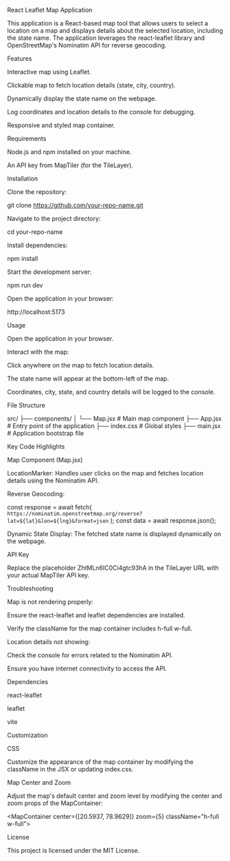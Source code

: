 React Leaflet Map Application

This application is a React-based map tool that allows users to select a location on a map and displays details about the selected location, including the state name. The application leverages the react-leaflet library and OpenStreetMap's Nominatim API for reverse geocoding.

Features

Interactive map using Leaflet.

Clickable map to fetch location details (state, city, country).

Dynamically display the state name on the webpage.

Log coordinates and location details to the console for debugging.

Responsive and styled map container.

Requirements

Node.js and npm installed on your machine.

An API key from MapTiler (for the TileLayer).

Installation

Clone the repository:

git clone https://github.com/your-repo-name.git

Navigate to the project directory:

cd your-repo-name

Install dependencies:

npm install

Start the development server:

npm run dev

Open the application in your browser:

http://localhost:5173

Usage

Open the application in your browser.

Interact with the map:

Click anywhere on the map to fetch location details.

The state name will appear at the bottom-left of the map.

Coordinates, city, state, and country details will be logged to the console.

File Structure

src/
├── components/
│   └── Map.jsx         # Main map component
├── App.jsx             # Entry point of the application
├── index.css           # Global styles
├── main.jsx            # Application bootstrap file

Key Code Highlights

Map Component (Map.jsx)

LocationMarker: Handles user clicks on the map and fetches location details using the Nominatim API.

Reverse Geocoding:

const response = await fetch(
  `https://nominatim.openstreetmap.org/reverse?lat=${lat}&lon=${lng}&format=json`
);
const data = await response.json();

Dynamic State Display: The fetched state name is displayed dynamically on the webpage.

API Key

Replace the placeholder ZhtMLn6IC0Ci4gtc93hA in the TileLayer URL with your actual MapTiler API key.

Troubleshooting

Map is not rendering properly:

Ensure the react-leaflet and leaflet dependencies are installed.

Verify the className for the map container includes h-full w-full.

Location details not showing:

Check the console for errors related to the Nominatim API.

Ensure you have internet connectivity to access the API.

Dependencies

react-leaflet

leaflet

vite

Customization

CSS

Customize the appearance of the map container by modifying the className in the JSX or updating index.css.

Map Center and Zoom

Adjust the map's default center and zoom level by modifying the center and zoom props of the MapContainer:

<MapContainer center={[20.5937, 78.9629]} zoom={5} className="h-full w-full">

License

This project is licensed under the MIT License.

